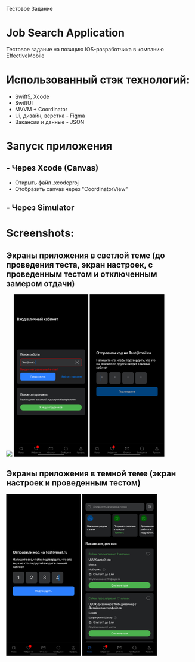 Тестовое Задание 
# Job Search Application

Тестовое задание на позицию IOS-разработчика в компанию EffectiveMobile

# Использованный стэк технологий:
- Swift5, Xcode
- SwiftUI
- MVVM + Coordinator
- Ui, дизайн, верстка - Figma
- Вакансии и данные - JSON

# Запуск приложения
## - Через Xcode (Canvas)
- Открыть файл .xcodeproj
- Отобразить canvas через "CoordinatorView"
## - Через Simulator

# Screenshots:
## Экраны приложения в светлой теме (до проведения теста, экран настроек, с проведенным тестом и отключенным замером отдачи)

<p float="left">
  <img src="GitScreenshots/ScreenShot1.png" width="200" />
  <img src="GitScreenshots/ScreenShot2.png" width="200" />
  <img src="GitScreenshots/ScreenShot3.png" width="200" />
</p>

## Экраны приложения в темной теме (экран настроек и проведенным тестом)

<p float="left">
  <img src="GitScreenshots/ScreenShot4.png" width="200" />
  <img src="GitScreenshots/ScreenShot5.png" width="200" />
</p>
